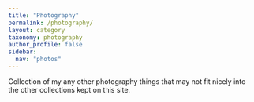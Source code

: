 ```yaml
---
title: "Photography"
permalink: /photography/
layout: category
taxonomy: photography
author_profile: false
sidebar:
  nav: "photos"
---
```


Collection of my any other photography things that may not fit nicely into the other collections kept on this site.
